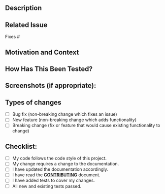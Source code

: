<!--
BEFORE YOU CREATE A PULL REQUEST:

Ensure you have read over CONTRIBUTING - https://github.com/chocolatey/boxstarter/blob/master/CONTRIBUTING.md. We provide VERY defined guidance (as such, we strongly adhere to it).

A summary of our expectations:
 - You are not submitting a pull request from your MASTER branch.
 - YOUR GIT COMMIT MESSAGE FORMAT IS EXTREMELY IMPORTANT. We have a very defined expectation for this format and are sticklers about it. Really, READ the entire [Contributing document](https://github.com/chocolatey/boxstarter/blob/master/CONTRIBUTING.md). It will save you and us pain.
 - Do not reformat code, it makes it hard to see what has changed. Leave the formatting to us.

THANKS! We appreciate you reading the entire [Contributing document](https://github.com/chocolatey/boxstarter/blob/master/CONTRIBUTING.md) and not just scanning through it.

DELETE EVERYTHING IN THIS COMMENT BLOCK
-->
<!--- Please ensure you have raised an issue for discussion before creating a Pull Request -->
<!--- Provide a general summary of your changes in the Title above with the format `(GH-<ISSUE #>) Title` -->

## Description
<!--- Describe your changes in detail -->

## Related Issue
<!--- This project only accepts pull requests related to open issues -->
<!--- If suggesting a new feature or change, please discuss it in an issue first -->
<!--- If fixing a bug, there should be an issue describing it with steps to reproduce -->
<!--- Please link to the issue here: -->
Fixes #

## Motivation and Context
<!--- Why is this change required? What problem does it solve? -->

## How Has This Been Tested?
<!--- Please describe in detail how you tested your changes. -->
<!--- Include details of your testing environment, and the tests you ran to -->
<!--- see how your change affects other areas of the code, etc. -->

## Screenshots (if appropriate):

## Types of changes
<!--- What types of changes does your code introduce? Put an `x` in all the boxes that apply: -->
- [ ] Bug fix (non-breaking change which fixes an issue)
- [ ] New feature (non-breaking change which adds functionality)
- [ ] Breaking change (fix or feature that would cause existing functionality to change)

## Checklist:
<!--- Go over all the following points, and put an `x` in all the boxes that apply. -->
<!--- If you're unsure about any of these, don't hesitate to ask. We're here to help! -->
- [ ] My code follows the code style of this project.
- [ ] My change requires a change to the documentation.
- [ ] I have updated the documentation accordingly.
- [ ] I have read the [**CONTRIBUTING**](https://github.com/chocolatey/boxstarter/blob/master/CONTRIBUTING.md) document.
- [ ] I have added tests to cover my changes.
- [ ] All new and existing tests passed.

